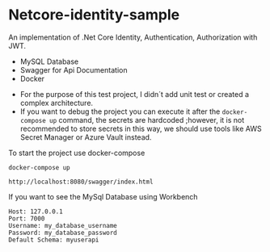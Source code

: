 # Netcore-identity-sample
An implementation of .Net Core Identity, Authentication, Authorization with JWT.

- MySQL Database
- Swagger for Api Documentation
- Docker

* For the purpose of this test project, I didn´t add unit test or created a complex architecture.
* If you want to debug the project you can execute it after the ```docker-compose up``` command, the secrets are hardcoded ;however,
  it is not recommended to store secrets in this way, we should use tools like AWS Secret Manager or Azure Vault instead.

To start the project use docker-compose
```
docker-compose up
```
```
http://localhost:8080/swagger/index.html
```

If you want to see the MySql Database using Workbench

```
Host: 127.0.0.1
Port: 7000
Username: my_database_username
Password: my_database_password
Default Schema: myuserapi
```
